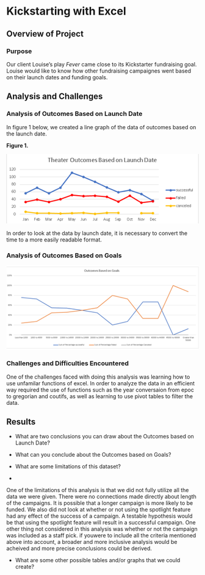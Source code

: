 # Kickstarting with Excel

## Overview of Project

### Purpose
Our client Louise’s play *Fever* came close to its Kickstarter fundraising goal. Louise would like to know how other fundraising campaignes went based on their launch dates and funding goals.

## Analysis and Challenges

### Analysis of Outcomes Based on Launch Date
In figure 1 below, we created a line graph of the data of outcomes based on the launch date.

**Figure 1.**

![outcomes based on launch date](Resources/Theater_Outcomes_vs_Launch.png)

In order to look at the data by launch date, it is necessary to convert the time to a more easily readable format. 


### Analysis of Outcomes Based on Goals
![outcomes of goals](Resources/Outcomes_vs_goals.png)

### Challenges and Difficulties Encountered
One of the challenges faced with doing this analysis was learning how to use unfamilar functions of excel. In order to analyze  the data in an efficient way required the use of functions such as the year conversaion from epoc to gregorian and coutifs, as well as learning to use pivot tables to filter the data.

## Results

- What are two conclusions you can draw about the Outcomes based on Launch Date?

- What can you conclude about the Outcomes based on Goals?

- What are some limitations of this dataset? 
- 
One of the limitations of this analysis is that we did not fully utilize all the data we were given. There were no connections made directly about length of the campaigns. It is possible that a longer campaign is more likely to be funded.  We also did not look at whether or not using the spotlight feature had any effect of the success of a campaign. A testable hypothesis would be that using the spotlight feature will result in a successful campaign. One other thing not considered in this analysis was whether or not the campaign was included as a staff pick. if youwere to include all the criteria mentioned above into account, a broader and more inclusive analysis would be acheived and more precise conclusions could be derived.


- What are some other possible tables and/or graphs that we could create?
